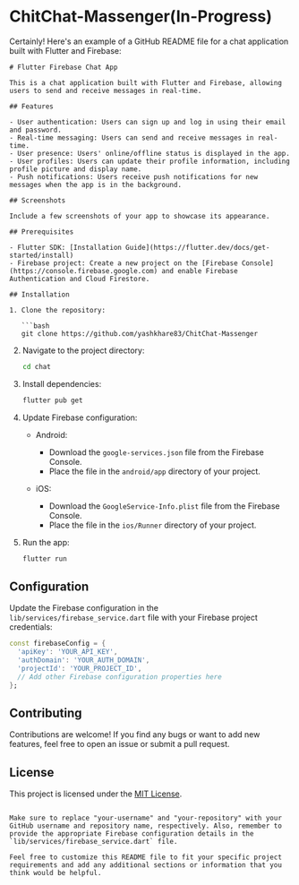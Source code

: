 # ChitChat-Massenger(In-Progress)

Certainly! Here's an example of a GitHub README file for a chat application built with Flutter and Firebase:

```
# Flutter Firebase Chat App

This is a chat application built with Flutter and Firebase, allowing users to send and receive messages in real-time.

## Features

- User authentication: Users can sign up and log in using their email and password.
- Real-time messaging: Users can send and receive messages in real-time.
- User presence: Users' online/offline status is displayed in the app.
- User profiles: Users can update their profile information, including profile picture and display name.
- Push notifications: Users receive push notifications for new messages when the app is in the background.

## Screenshots

Include a few screenshots of your app to showcase its appearance.

## Prerequisites

- Flutter SDK: [Installation Guide](https://flutter.dev/docs/get-started/install)
- Firebase project: Create a new project on the [Firebase Console](https://console.firebase.google.com) and enable Firebase Authentication and Cloud Firestore.

## Installation

1. Clone the repository:

   ```bash
   git clone https://github.com/yashkhare83/ChitChat-Massenger
   ```

2. Navigate to the project directory:

   ```bash
   cd chat
   ```

3. Install dependencies:

   ```bash
   flutter pub get
   ```

4. Update Firebase configuration:

   - Android:
     - Download the `google-services.json` file from the Firebase Console.
     - Place the file in the `android/app` directory of your project.

   - iOS:
     - Download the `GoogleService-Info.plist` file from the Firebase Console.
     - Place the file in the `ios/Runner` directory of your project.

5. Run the app:

   ```bash
   flutter run
   ```

## Configuration

Update the Firebase configuration in the `lib/services/firebase_service.dart` file with your Firebase project credentials:

```dart
const firebaseConfig = {
  'apiKey': 'YOUR_API_KEY',
  'authDomain': 'YOUR_AUTH_DOMAIN',
  'projectId': 'YOUR_PROJECT_ID',
  // Add other Firebase configuration properties here
};
```

## Contributing

Contributions are welcome! If you find any bugs or want to add new features, feel free to open an issue or submit a pull request.

## License

This project is licensed under the [MIT License](LICENSE).

```

Make sure to replace "your-username" and "your-repository" with your GitHub username and repository name, respectively. Also, remember to provide the appropriate Firebase configuration details in the `lib/services/firebase_service.dart` file.

Feel free to customize this README file to fit your specific project requirements and add any additional sections or information that you think would be helpful.
